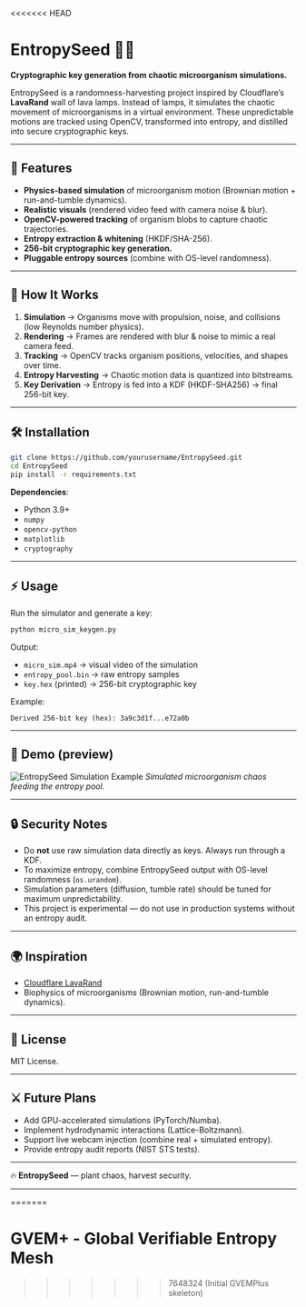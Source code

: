 <<<<<<< HEAD

# EntropySeed 🌱🔑

**Cryptographic key generation from chaotic microorganism simulations.**

EntropySeed is a randomness-harvesting project inspired by Cloudflare’s **LavaRand** wall of lava lamps. Instead of lamps, it simulates the chaotic movement of microorganisms in a virtual environment. These unpredictable motions are tracked using OpenCV, transformed into entropy, and distilled into secure cryptographic keys.

---

## 🚀 Features

* **Physics-based simulation** of microorganism motion (Brownian motion + run-and-tumble dynamics).
* **Realistic visuals** (rendered video feed with camera noise & blur).
* **OpenCV-powered tracking** of organism blobs to capture chaotic trajectories.
* **Entropy extraction & whitening** (HKDF/SHA-256).
* **256-bit cryptographic key generation.**
* **Pluggable entropy sources** (combine with OS-level randomness).

---

## 🔬 How It Works

1. **Simulation** → Organisms move with propulsion, noise, and collisions (low Reynolds number physics).
2. **Rendering** → Frames are rendered with blur & noise to mimic a real camera feed.
3. **Tracking** → OpenCV tracks organism positions, velocities, and shapes over time.
4. **Entropy Harvesting** → Chaotic motion data is quantized into bitstreams.
5. **Key Derivation** → Entropy is fed into a KDF (HKDF-SHA256) → final 256-bit key.

---

## 🛠️ Installation

```bash
git clone https://github.com/yourusername/EntropySeed.git
cd EntropySeed
pip install -r requirements.txt
```

**Dependencies**:

* Python 3.9+
* `numpy`
* `opencv-python`
* `matplotlib`
* `cryptography`

---

## ⚡ Usage

Run the simulator and generate a key:

```bash
python micro_sim_keygen.py
```

Output:

* `micro_sim.mp4` → visual video of the simulation
* `entropy_pool.bin` → raw entropy samples
* `key.hex` (printed) → 256-bit cryptographic key

Example:

```
Derived 256-bit key (hex): 3a9c3d1f...e72a0b
```

---

## 🎥 Demo (preview)

![EntropySeed Simulation Example](docs/demo.gif)
*Simulated microorganism chaos feeding the entropy pool.*

---

## 🔒 Security Notes

* Do **not** use raw simulation data directly as keys. Always run through a KDF.
* To maximize entropy, combine EntropySeed output with OS-level randomness (`os.urandom`).
* Simulation parameters (diffusion, tumble rate) should be tuned for maximum unpredictability.
* This project is experimental — do not use in production systems without an entropy audit.

---

## 🌍 Inspiration

* [Cloudflare LavaRand](https://blog.cloudflare.com/lavarand-in-production-the-nitty-gritty-technical-details/)
* Biophysics of microorganisms (Brownian motion, run-and-tumble dynamics).

---

## 📜 License

MIT License.

---

## ⚔️ Future Plans

* Add GPU-accelerated simulations (PyTorch/Numba).
* Implement hydrodynamic interactions (Lattice-Boltzmann).
* Support live webcam injection (combine real + simulated entropy).
* Provide entropy audit reports (NIST STS tests).

---

🔥 **EntropySeed** — plant chaos, harvest security.

---
=======
# GVEM+ - Global Verifiable Entropy Mesh  
>>>>>>> 7648324 (Initial GVEMPlus skeleton)

